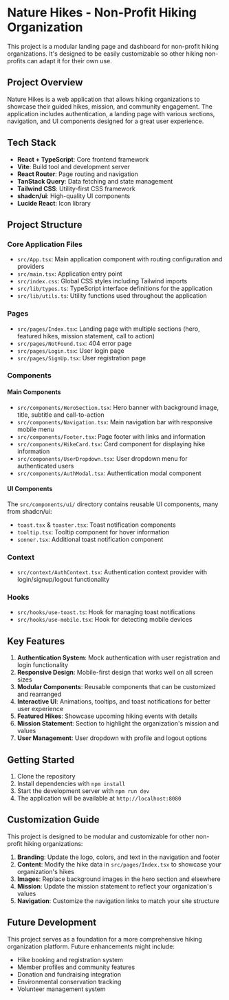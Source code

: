 
# Nature Hikes - Non-Profit Hiking Organization

This project is a modular landing page and dashboard for non-profit hiking organizations. It's designed to be easily customizable so other hiking non-profits can adapt it for their own use.

## Project Overview

Nature Hikes is a web application that allows hiking organizations to showcase their guided hikes, mission, and community engagement. The application includes authentication, a landing page with various sections, navigation, and UI components designed for a great user experience.

## Tech Stack

- **React + TypeScript**: Core frontend framework
- **Vite**: Build tool and development server
- **React Router**: Page routing and navigation
- **TanStack Query**: Data fetching and state management
- **Tailwind CSS**: Utility-first CSS framework
- **shadcn/ui**: High-quality UI components
- **Lucide React**: Icon library

## Project Structure

### Core Application Files

- `src/App.tsx`: Main application component with routing configuration and providers
- `src/main.tsx`: Application entry point
- `src/index.css`: Global CSS styles including Tailwind imports
- `src/lib/types.ts`: TypeScript interface definitions for the application
- `src/lib/utils.ts`: Utility functions used throughout the application

### Pages

- `src/pages/Index.tsx`: Landing page with multiple sections (hero, featured hikes, mission statement, call to action)
- `src/pages/NotFound.tsx`: 404 error page
- `src/pages/Login.tsx`: User login page
- `src/pages/SignUp.tsx`: User registration page

### Components

#### Main Components

- `src/components/HeroSection.tsx`: Hero banner with background image, title, subtitle and call-to-action
- `src/components/Navigation.tsx`: Main navigation bar with responsive mobile menu
- `src/components/Footer.tsx`: Page footer with links and information
- `src/components/HikeCard.tsx`: Card component for displaying hike information
- `src/components/UserDropdown.tsx`: User dropdown menu for authenticated users
- `src/components/AuthModal.tsx`: Authentication modal component

#### UI Components

The `src/components/ui/` directory contains reusable UI components, many from shadcn/ui:

- `toast.tsx` & `toaster.tsx`: Toast notification components
- `tooltip.tsx`: Tooltip component for hover information
- `sonner.tsx`: Additional toast notification component

### Context

- `src/context/AuthContext.tsx`: Authentication context provider with login/signup/logout functionality

### Hooks

- `src/hooks/use-toast.ts`: Hook for managing toast notifications
- `src/hooks/use-mobile.tsx`: Hook for detecting mobile devices

## Key Features

1. **Authentication System**: Mock authentication with user registration and login functionality
2. **Responsive Design**: Mobile-first design that works well on all screen sizes
3. **Modular Components**: Reusable components that can be customized and rearranged
4. **Interactive UI**: Animations, tooltips, and toast notifications for better user experience
5. **Featured Hikes**: Showcase upcoming hiking events with details
6. **Mission Statement**: Section to highlight the organization's mission and values
7. **User Management**: User dropdown with profile and logout options

## Getting Started

1. Clone the repository
2. Install dependencies with `npm install`
3. Start the development server with `npm run dev`
4. The application will be available at `http://localhost:8080`

## Customization Guide

This project is designed to be modular and customizable for other non-profit hiking organizations:

1. **Branding**: Update the logo, colors, and text in the navigation and footer
2. **Content**: Modify the hike data in `src/pages/Index.tsx` to showcase your organization's hikes
3. **Images**: Replace background images in the hero section and elsewhere
4. **Mission**: Update the mission statement to reflect your organization's values
5. **Navigation**: Customize the navigation links to match your site structure

## Future Development

This project serves as a foundation for a more comprehensive hiking organization platform. Future enhancements might include:

- Hike booking and registration system
- Member profiles and community features
- Donation and fundraising integration
- Environmental conservation tracking
- Volunteer management system
